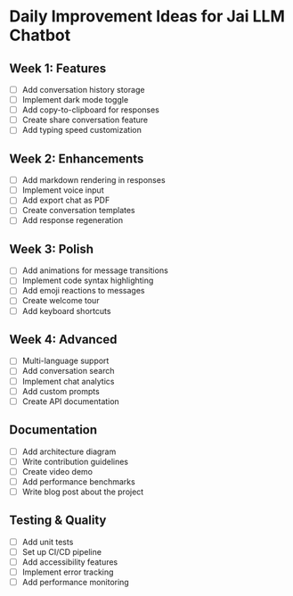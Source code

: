 # Daily Improvement Ideas for Jai LLM Chatbot

## Week 1: Features
- [ ] Add conversation history storage
- [ ] Implement dark mode toggle
- [ ] Add copy-to-clipboard for responses
- [ ] Create share conversation feature
- [ ] Add typing speed customization

## Week 2: Enhancements
- [ ] Add markdown rendering in responses
- [ ] Implement voice input
- [ ] Add export chat as PDF
- [ ] Create conversation templates
- [ ] Add response regeneration

## Week 3: Polish
- [ ] Add animations for message transitions
- [ ] Implement code syntax highlighting
- [ ] Add emoji reactions to messages
- [ ] Create welcome tour
- [ ] Add keyboard shortcuts

## Week 4: Advanced
- [ ] Multi-language support
- [ ] Add conversation search
- [ ] Implement chat analytics
- [ ] Add custom prompts
- [ ] Create API documentation

## Documentation
- [ ] Add architecture diagram
- [ ] Write contribution guidelines
- [ ] Create video demo
- [ ] Add performance benchmarks
- [ ] Write blog post about the project

## Testing & Quality
- [ ] Add unit tests
- [ ] Set up CI/CD pipeline
- [ ] Add accessibility features
- [ ] Implement error tracking
- [ ] Add performance monitoring
